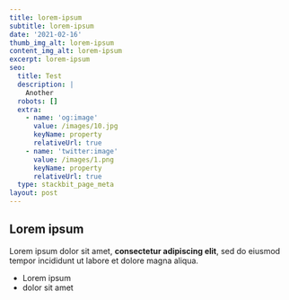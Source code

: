 ```yaml
---
title: lorem-ipsum
subtitle: lorem-ipsum
date: '2021-02-16'
thumb_img_alt: lorem-ipsum
content_img_alt: lorem-ipsum
excerpt: lorem-ipsum
seo:
  title: Test
  description: |
    Another
  robots: []
  extra:
    - name: 'og:image'
      value: /images/10.jpg
      keyName: property
      relativeUrl: true
    - name: 'twitter:image'
      value: /images/1.png
      keyName: property
      relativeUrl: true
  type: stackbit_page_meta
layout: post
---
```

## Lorem ipsum

Lorem ipsum dolor sit amet, **consectetur adipiscing elit**, sed do eiusmod tempor incididunt ut labore et dolore magna aliqua.

- Lorem ipsum
- dolor sit amet